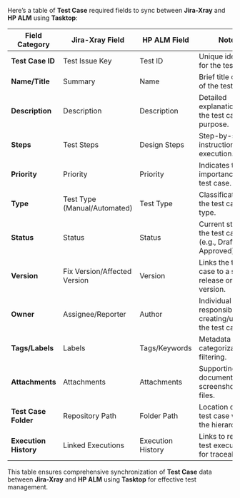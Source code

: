 Here’s a table of **Test Case** required fields to sync between **Jira-Xray** and **HP ALM** using **Tasktop**:

| **Field Category**      | **Jira-Xray Field**           | **HP ALM Field**               | **Notes**                                    |
|--------------------------|------------------------------|---------------------------------|----------------------------------------------|
| **Test Case ID**        | Test Issue Key               | Test ID                        | Unique identifier for the test case.         |
| **Name/Title**          | Summary                     | Name                           | Brief title or name of the test case.        |
| **Description**         | Description                 | Description                    | Detailed explanation of the test case purpose.|
| **Steps**               | Test Steps                  | Design Steps                   | Step-by-step instructions for execution.     |
| **Priority**            | Priority                    | Priority                       | Indicates the importance of the test case.   |
| **Type**                | Test Type (Manual/Automated)| Test Type                      | Classification of the test case type.        |
| **Status**              | Status                      | Status                         | Current state of the test case (e.g., Draft, Approved).|
| **Version**             | Fix Version/Affected Version| Version                        | Links the test case to a specific release or version.|
| **Owner**               | Assignee/Reporter           | Author                         | Individual responsible for creating/updating the test case.|
| **Tags/Labels**         | Labels                      | Tags/Keywords                  | Metadata for categorization or filtering.    |
| **Attachments**         | Attachments                 | Attachments                    | Supporting documents, screenshots, or files.|
| **Test Case Folder**    | Repository Path             | Folder Path                    | Location of the test case within the hierarchy.|
| **Execution History**   | Linked Executions           | Execution History              | Links to related test executions for traceability.|

This table ensures comprehensive synchronization of **Test Case** data between **Jira-Xray** and **HP ALM** using **Tasktop** for effective test management.

